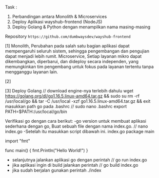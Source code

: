 
Task :
1. Perbandingan antara Monolith & Microservices
2. Deploy Aplikasi wayshub-frontend (NodeJS)
3. Deploy Golang & Python dengan menampilkan nama masing-masing

Repository
```https://github.com/dumbwaysdev/wayshub-frontend```


[1] Monolith, Perubahan pada salah satu bagian aplikasi dapat mempengaruhi seluruh sistem, sehingga pengembangan dan pengujian dapat menjadi lebih rumit. Microservice,  Setiap layanan mikro dapat dikembangkan, diperbarui, dan dideploy secara independen, yang memungkinkan tim pengembang untuk fokus pada layanan tertentu tanpa mengganggu layanan lain.

[2]




[3] Deploy Golang // download engine-nya terlebih dahulu wget https://golang.org/dl/go1.16.5.linux-amd64.tar.gz && sudo su
rm -rf /usr/local/go && tar -C /usr/local -xzf go1.16.5.linux-amd64.tar.gz && exit
masukkan path go pada .bashrc // sudo nano .bashrc
export PATH=$PATH:/usr/local/go/bin 

Verifikasi go dengan cara berikut: 
-go version untuk membuat aplikasi sederhana dengan go, Buat sebuah file dengan nama index.go. // nano index.go
-Setelah itu masukkan script dibawah ini.
 index.go
package main

import "fmt"

func main() {
    fmt.Println("Hello World!")
}

- selanjutnya jalankan aplikasi go dengan perintah // go  run index.go
- jika aplikasi ingin di build jalankan perintah // go build index.go
- jika sudah berjalan gunakan perintah ./index
